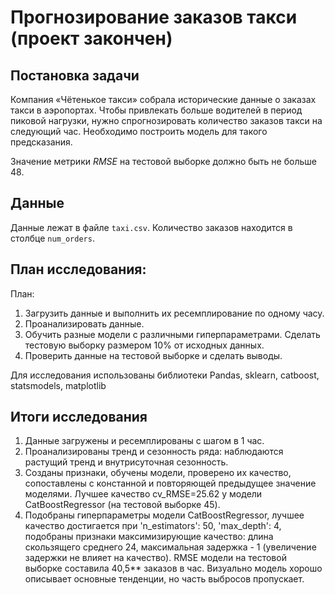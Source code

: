 # Прогнозирование заказов такси (проект закончен)

## Постановка задачи

Компания «Чётенькое такси» собрала исторические данные о заказах такси в аэропортах. Чтобы привлекать больше водителей в период пиковой нагрузки, нужно спрогнозировать количество заказов такси на следующий час. Необходимо построить модель для такого предсказания.

Значение метрики *RMSE* на тестовой выборке должно быть не больше 48.

## Данные

Данные лежат в файле `taxi.csv`. Количество заказов находится в столбце `num_orders`.

## План исследования:


План:

1. Загрузить данные и выполнить их ресемплирование по одному часу.
2. Проанализировать данные.
3. Обучить разные модели с различными гиперпараметрами. Сделать тестовую выборку размером 10% от исходных данных.
4. Проверить данные на тестовой выборке и сделать выводы.

Для исследования использованы библиотеки Pandas, sklearn, catboost, statsmodels, matplotlib

## Итоги исследования 

1. Данные загружены и ресемплированы с шагом в 1 час.
2. Проанализированы тренд и сезонность ряда: наблюдаются растущий тренд и внутрисуточная сезонность. 
3. Созданы признаки, обучены модели, проверено их качество, сопоставлены с констанной и повторяющей предыдущее значение моделями. Лучшее качество cv_RMSE=25.62 у модели CatBoostRegressor (на тестовой выборке 45).
4. Подобраны гиперпараметры модели CatBoostRegressor, лучшее качество достигается при 'n_estimators': 50, 'max_depth': 4, подобраны признаки максимизирующие качество: длина скользящего среднего 24, максимальная задержка - 1 (увеличение задержки не влияет на качество). RMSE модели на тестовой выборке составила 40,5** заказов в час. Визуально модель хорошо описывает основные тенденции, но часть выбросов пропускает.